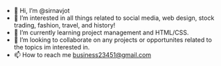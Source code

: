 - 👋 Hi, I’m @sirnavjot
- 👀 I’m interested in all things related to social media, web design, stock trading, fashion, travel, and history!
- 🌱 I’m currently learning project management and HTML/CSS.
- 💞️ I’m looking to collaborate on any projects or opportunites related to the topics im interested in.
- 📫 How to reach me business23451@gmail.com

<!---
sirnavjot/sirnavjot is a ✨ special ✨ repository because its `README.md` (this file) appears on your GitHub profile.
You can click the Preview link to take a look at your changes.
--->
